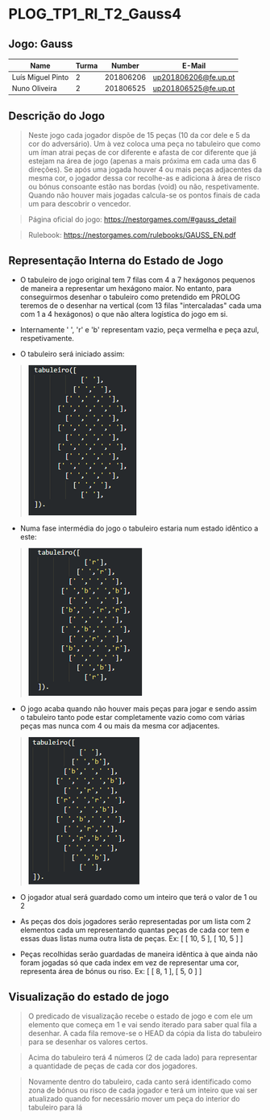 # PLOG_TP1_RI_T2_Gauss4

## Jogo: Gauss

| Name                      | Turma     | Number    | E-Mail               |
| ------------------------- | --------- | --------- | ------------------   |
| Luís Miguel Pinto         |     2     | 201806206 | up201806206@fe.up.pt |
| Nuno Oliveira             |     2     | 201806525 | up201806525@fe.up.pt |


## Descrição do Jogo

> Neste jogo cada jogador dispõe de 15 peças (10 da cor dele e 5 da cor do adversário). Um à vez coloca uma peça no tabuleiro que como um íman atrai peças de cor diferente e afasta de cor diferente que já estejam na área de jogo (apenas a mais próxima em cada uma das 6 direções). Se após uma jogada houver 4 ou mais peças adjacentes da mesma cor, o jogador dessa cor recolhe-as e adiciona à área de risco ou bónus consoante estão nas bordas (void) ou não, respetivamente. Quando não houver mais jogadas calcula-se os pontos finais de cada um para descobrir o vencedor.

>Página oficial do jogo: https://nestorgames.com/#gauss_detail

>Rulebook: https://nestorgames.com/rulebooks/GAUSS_EN.pdf

## Representação Interna do Estado de Jogo

- O tabuleiro de jogo original tem 7 filas com 4 a 7 hexágonos pequenos de maneira a representar um hexágono maior. No entanto, para conseguirmos desenhar o tabuleiro como pretendido em PROLOG teremos de o desenhar na vertical (com 13 filas "intercaladas" cada uma com 1 a 4 hexágonos) o que não altera logística do jogo em si.

- Internamente ' ', 'r' e 'b' representam vazio, peça vermelha e peça azul, respetivamente. 

-  O tabuleiro será iniciado assim: 
>![tabuleiro inicial](./img/Tabuleiro1.png)


-  Numa fase intermédia do jogo o tabuleiro estaria num estado idêntico a este: 
>![tabuleiro intermédio](./img/Tabuleiro2.png)

-  O jogo acaba quando não houver mais peças para jogar e sendo assim o tabuleiro tanto pode estar completamente vazio como com várias peças mas nunca com 4 ou mais da mesma cor adjacentes. 
>![tabuleiro final](./img/Tabuleiro3.png)

- O jogador atual será guardado como um inteiro que terá o valor de 1 ou 2

- As peças dos dois jogadores serão representadas por um lista com 2 elementos cada um representando quantas peças de cada cor tem e essas duas listas numa outra lista de peças. Ex: [ [ 10, 5 ], [ 10, 5 ] ]

- Peças recolhidas serão guardadas de maneira idêntica à que ainda não foram jogadas só que cada index em vez de representar uma cor, representa área de bónus ou riso.  Ex: [ [ 8, 1 ], [ 5, 0 ] ] 

## Visualização do estado de jogo
> O predicado de visualização recebe o estado de jogo e com ele um elemento que começa em 1 e vai sendo iterado para saber qual fila a desenhar. A cada fila remove-se o HEAD da cópia da lista do tabuleiro para se desenhar os valores certos. 

>Acima do tabuleiro terá 4 números (2 de cada lado) para representar a quantidade de peças de cada cor dos jogadores.

>Novamente dentro do tabuleiro, cada canto será identificado como zona de bónus ou risco de cada jogador e terá um inteiro que vai ser atualizado quando for necessário mover um peça do interior do tabuleiro para lá